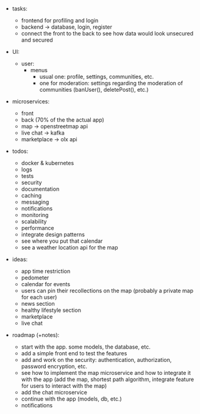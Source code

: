 # 
#
#



- tasks:
	- frontend for profiling and login
	- backend -> database, login, register
	- connect the front to the back to see how data would look unsecured and secured



- UI:
	- user:
		- menus
			- usual one: profile, settings, communities, etc.
			- one for moderation: settings regarding the moderation of communities (banUser(), deletePost(), etc.)



- microservices: 
	- front
	- back (70% of the the actual app)
	- map -> openstreetmap api
	- live chat -> kafka
	- marketplace -> olx api



- todos:
	- docker & kubernetes
	- logs
	- tests
	- security
	- documentation
	- caching
	- messaging
	- notifications
	- monitoring
	- scalability
	- performance
	- integrate design patterns
	- see where you put that calendar
	- see a weather location api for the map



- ideas:
	- app time restriction
	- pedometer
	- calendar for events
	- users can pin their recollections on the map (probably a private map for each user)
	- news section
	- healthy lifestyle section
	- marketplace
	- live chat



- roadmap (+notes):
	- start with the app. some models, the database, etc.
	- add a simple front end to test the features
	- add and work on the security: authentication, authorization, password encryption, etc.
	- see how to implement the map microservice and how to integrate it with the app (add the map, shortest path algorithm, integrate feature for users to interact with the map)
	- add the chat microservice
	- continue with the app (models, db, etc.)
	- notifications